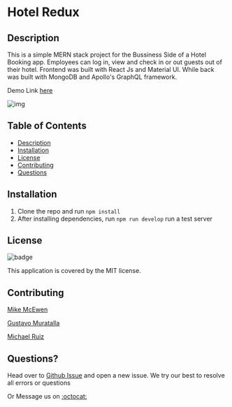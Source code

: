 # Hotel Redux

## Description
This is a simple MERN stack project for the Bussiness Side of a Hotel Booking app. Employees can log in, view and check in or out guests out of their hotel.
Frontend was built with React Js and Material UI. While back was built with MongoDB and Apollo's GraphQL framework.

Demo Link [here](https://pacific-journey-96922.herokuapp.com/)

![img]()


## Table of Contents
  - [Description](#description)
  - [Installation](#installation)
  - [License](#license)
  - [Contributing](#contributing)
  - [Questions](#questions)



## Installation
1. Clone the repo and run ```npm install```
2. After installing dependencies, run ```npm run develop``` run a test server

## License
![badge](https://img.shields.io/badge/license-MIT-brightgreen)

This application is covered by the MIT license. 

## Contributing
[Mike McEwen](https://github.com/mcewball13)

[Gustavo Muratalla](https://github.com/Teku-Guy)

[Michael Ruiz](https://github.com/Frostquill)

## Questions?
Head over to [Github Issue](https://github.com/mcewball13/hotel-redux/issues) and open a new issue. We try our best to resolve all errors or questions


Or Message us on [:octocat:](https://github.com/mcewball13/hotel-redux/#contributing)
